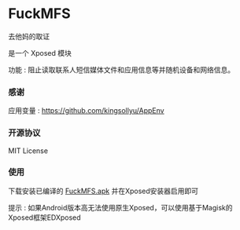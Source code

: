# FuckMFS

去他妈的取证

是一个 Xposed 模块  
  
功能 : 阻止读取联系人短信媒体文件和应用信息等并随机设备和网络信息。

### 感谢

应用变量 : https://github.com/kingsollyu/AppEnv

### 开源协议

MIT License

### 使用

下载安装已编译的 [FuckMFS.apk](./FuckMFS.apk?raw=true) 并在Xposed安装器启用即可  
  
提示 : 如果Android版本高无法使用原生Xposed，可以使用基于Magisk的Xposed框架EDXposed